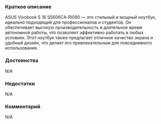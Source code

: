 ### **Краткое описание**
ASUS Vivobook S 16 S5606CA-RI080 — это стильный и мощный ноутбук, идеально подходящий для профессионалов и студентов. Он обеспечивает высокую производительность и длительное время автономной работы, что позволяет эффективно работать в любых условиях. Этот ноутбук также предлагает отличное качество экрана и удобный дизайн, что делает его привлекательным для повседневного использования.

### **Достоинства**
N/A

### **Недостатки**
N/A

### **Комментарий**
N/A
